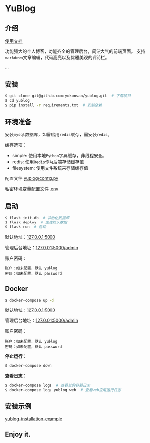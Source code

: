 # YuBlog

## 介绍

[使用文档](https://www.yukunweb.com/page/YuBlog-document/)

功能强大的个人博客，功能齐全的管理后台，简洁大气的前端页面。
支持`markdown`文章编辑，代码高亮以及优雅美观的评论栏。

...

## 安装

```bash
$ git clone git@github.com:yokonsan/yublog.git  # 下载项目
$ cd yublog
$ pip install -r requirements.txt  # 安装依赖
```

## 环境准备

安装`mysql`数据库，如需启用`redis`缓存，需安装`redis`。

缓存选项：
- simple: 使用本地`Python`字典缓存，非线程安全。
- redis: 使用`Redis`作为后端存储缓存值
- filesystem: 使用文件系统来存储缓存值

配置文件 [yublog/config.py](yublog/config.py)

私密环境变量配置文件 [.env](.env)


## 启动

```bash
$ flask init-db  # 初始化数据库
$ flask deploy  # 生成默认数据
$ flask run  # 启动
```

默认地址：[127.0.0.1:5000](http://127.0.0.1:5000)

管理后台地址：[127.0.0.1:5000/admin](http://127.0.0.1:5000)

账户密码：
```
账户：如未配置，默认 yublog
密码：如未配置，默认 password
```

## Docker

```bash
$ docker-compose up -d
```

默认地址：[127.0.0.1:5000](http://127.0.0.1:5000)

管理后台地址：[127.0.0.1:5000/admin](http://127.0.0.1:5000)

账户密码：
```
账户：如未配置，默认 yublog
密码：如未配置，默认 password
```

**停止运行：**

```bash
$ docker-compose down
```

**查看日志：**

```bash
$ docker-compose logs  # 查看总的容器日志
$ docker-compose logs yublog_web  # 查看web应用运行日志
```

## 安装示例

[yublog-installation-example](https://github.com/yokonsan/yublog-installation-example)

## Enjoy it.
